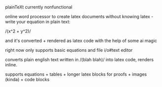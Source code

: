 plainTeXt
currently nonfunctional

online word processor to create latex documents without knowing latex - write your equation in plain text:

/(x^2 + y^2)/

and it's converted + rendered as latex code with the help of some ai magic

right now only supports basic equations and file i/o#text editor

converts plain english text written in /(blah blah)/ into latex code, renders inline. 

supports equations + tables + longer latex blocks for proofs + images (kinda) + code blocks
